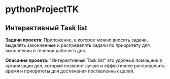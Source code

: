 # pythonProjectTK
## Интерактивный Task list

**Задачи проекта:**
Приложение, в которое можно вносить задачи, выделять законченные и распределять задачи по приоритету  для выполнения в течении рабочего дня.


**Описание проекта:** “Интерактивный Task list” это удобный помощник в организации дел, который позволит лучше и эффективнее распределить время и приоритеты для достижения поставленных целей.


